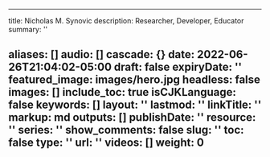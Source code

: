 ______________________________________________________________________

title: Nicholas M. Synovic description: Researcher, Developer, Educator summary:
''

## aliases: [] audio: [] cascade: {} date: 2022-06-26T21:04:02-05:00 draft: false expiryDate: '' featured_image: images/hero.jpg headless: false images: [] include_toc: true isCJKLanguage: false keywords: [] layout: '' lastmod: '' linkTitle: '' markup: md outputs: [] publishDate: '' resource: '' series: '' show_comments: false slug: '' toc: false type: '' url: '' videos: [] weight: 0
